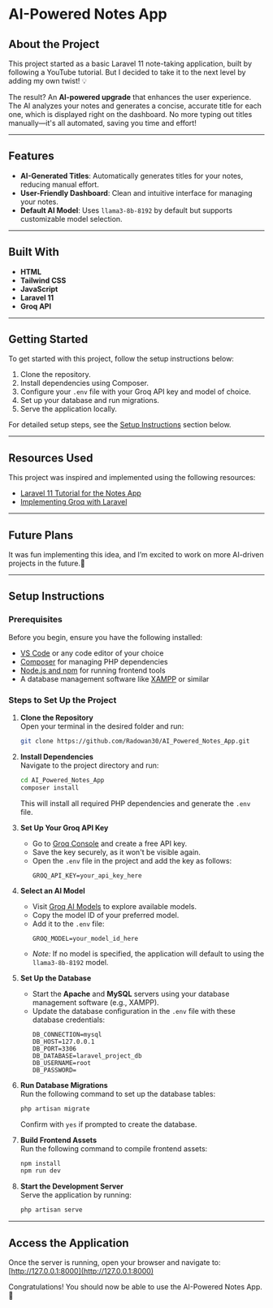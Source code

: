# AI-Powered Notes App  

## About the Project  
This project started as a basic Laravel 11 note-taking application, built by following a YouTube tutorial. But I decided to take it to the next level by adding my own twist! 💡  

The result? An **AI-powered upgrade** that enhances the user experience. The AI analyzes your notes and generates a concise, accurate title for each one, which is displayed right on the dashboard. No more typing out titles manually—it's all automated, saving you time and effort!  

---

## Features  
- **AI-Generated Titles**: Automatically generates titles for your notes, reducing manual effort.  
- **User-Friendly Dashboard**: Clean and intuitive interface for managing your notes.  
- **Default AI Model**: Uses `llama3-8b-8192` by default but supports customizable model selection.  

---

## Built With  
- **HTML**  
- **Tailwind CSS**  
- **JavaScript**  
- **Laravel 11**  
- **Groq API**  

---

## Getting Started  
To get started with this project, follow the setup instructions below:  
1. Clone the repository.  
2. Install dependencies using Composer.  
3. Configure your `.env` file with your Groq API key and model of choice.  
4. Set up your database and run migrations.  
5. Serve the application locally.  

For detailed setup steps, see the [Setup Instructions](#setup-instructions) section below.  

---

## Resources Used  
This project was inspired and implemented using the following resources:  
- [Laravel 11 Tutorial for the Notes App](https://youtu.be/eUNWzJUvkCA?si=VV63SVVvA5BB4_MI)  
- [Implementing Groq with Laravel](https://youtu.be/wxGEqe9-4Mo?si=EueqIoznq40RTLsm)  

---

## Future Plans  
It was fun implementing this idea, and I’m excited to work on more AI-driven projects in the future.🚀  

---

## Setup Instructions  

### Prerequisites  
Before you begin, ensure you have the following installed:  
- [VS Code](https://code.visualstudio.com/) or any code editor of your choice  
- [Composer](https://getcomposer.org/) for managing PHP dependencies  
- [Node.js and npm](https://nodejs.org/) for running frontend tools  
- A database management software like [XAMPP](https://www.apachefriends.org/) or similar  

### Steps to Set Up the Project  

1. **Clone the Repository**  
   Open your terminal in the desired folder and run:  
   ```bash
   git clone https://github.com/Radowan30/AI_Powered_Notes_App.git
   ```  

2. **Install Dependencies**  
   Navigate to the project directory and run:  
   ```bash
   cd AI_Powered_Notes_App  
   composer install
   ```  
   This will install all required PHP dependencies and generate the `.env` file.  

3. **Set Up Your Groq API Key**  
   - Go to [Groq Console](https://console.groq.com/keys) and create a free API key.  
   - Save the key securely, as it won't be visible again.  
   - Open the `.env` file in the project and add the key as follows:  
     ```env
     GROQ_API_KEY=your_api_key_here
     ```  

4. **Select an AI Model**  
   - Visit [Groq AI Models](https://console.groq.com/docs/models) to explore available models.  
   - Copy the model ID of your preferred model.  
   - Add it to the `.env` file:  
     ```env
     GROQ_MODEL=your_model_id_here
     ```  
   - *Note:* If no model is specified, the application will default to using the `llama3-8b-8192` model.  

5. **Set Up the Database**  
   - Start the **Apache** and **MySQL** servers using your database management software (e.g., XAMPP).  
   - Update the database configuration in the `.env` file with these database credentials:  
     ```env
     DB_CONNECTION=mysql
     DB_HOST=127.0.0.1
     DB_PORT=3306
     DB_DATABASE=laravel_project_db
     DB_USERNAME=root
     DB_PASSWORD=
     ```  

6. **Run Database Migrations**  
   Run the following command to set up the database tables:  
   ```bash
   php artisan migrate
   ```  
   Confirm with `yes` if prompted to create the database.  

7. **Build Frontend Assets**  
   Run the following command to compile frontend assets:  
   ```bash
   npm install  
   npm run dev
   ```  

8. **Start the Development Server**  
   Serve the application by running:  
   ```bash
   php artisan serve
   ```  

---

## Access the Application  
Once the server is running, open your browser and navigate to:  
[http://127.0.0.1:8000](http://127.0.0.1:8000)  

Congratulations! You should now be able to use the AI-Powered Notes App. 🎉  
